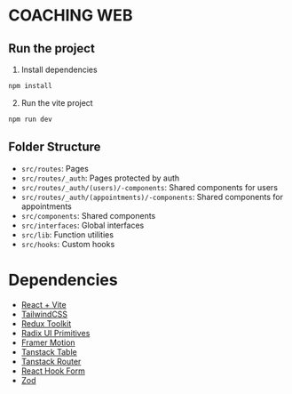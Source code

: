 # COACHING WEB

## Run the project

1. Install dependencies

```bash
npm install
```

2. Run the vite project

```bash
npm run dev
```

## Folder Structure

- `src/routes`: Pages
- `src/routes/_auth`: Pages protected by auth
- `src/routes/_auth/(users)/-components`: Shared components for users
- `src/routes/_auth/(appointments)/-components`: Shared components for appointments
- `src/components`: Shared components
- `src/interfaces`: Global interfaces
- `src/lib`: Function utilities
- `src/hooks`: Custom hooks

# Dependencies

- [React + Vite](https://vitejs.dev/guide/)
- [TailwindCSS](https://tailwindcss.com/)
- [Redux Toolkit](https://redux-toolkit.js.org/tutorials/typescript)
- [Radix UI Primitives](https://www.radix-ui.com/primitives)
- [Framer Motion](https://www.framer.com/motion/)
- [Tanstack Table](https://tanstack.com/table/latest/docs/introduction)
- [Tanstack Router](https://tanstack.com/router/latest/docs/framework/react/overview)
- [React Hook Form](https://react-hook-form.com/)
- [Zod](https://zod.dev/)

